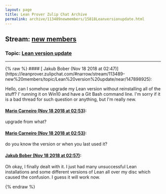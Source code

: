 ```yaml
---
layout: page
title: Lean Prover Zulip Chat Archive 
permalink: archive/113489newmembers/15818Leanversionupdate.html
---
```


## Stream: [new members](https://leanprover-community.github.io/archive/113489newmembers/index.html)
### Topic: [Lean version update](https://leanprover-community.github.io/archive/113489newmembers/15818Leanversionupdate.html)

---

<base href="https://leanprover.zulipchat.com">
{% raw %}
#### [ Jakub Bober (Nov 18 2018 at 02:47)](https://leanprover.zulipchat.com/#narrow/stream/113489-new%20members/topic/Lean%20version%20update/near/147898925):
<p>Hello, can I somehow upgrade my Lean version without reinstalling all of the stuff? I' running it on Win10 and have a Git Bash command line. I'm sorry if it is a bad thread for such question or anything, but I'm really new.</p>

#### [ Mario Carneiro (Nov 18 2018 at 02:53)](https://leanprover.zulipchat.com/#narrow/stream/113489-new%20members/topic/Lean%20version%20update/near/147899077):
<p>upgrade from what?</p>

#### [ Mario Carneiro (Nov 18 2018 at 02:53)](https://leanprover.zulipchat.com/#narrow/stream/113489-new%20members/topic/Lean%20version%20update/near/147899080):
<p>do you know the version or when you last used it?</p>

#### [ Jakub Bober (Nov 18 2018 at 02:57)](https://leanprover.zulipchat.com/#narrow/stream/113489-new%20members/topic/Lean%20version%20update/near/147899173):
<p>Oh okay, I finally dealt with it. I just had many unsuccessful Lean installations and some different versions of Lean all over my disc which caused the confusion.  I guess it will work now.</p>


{% endraw %}
